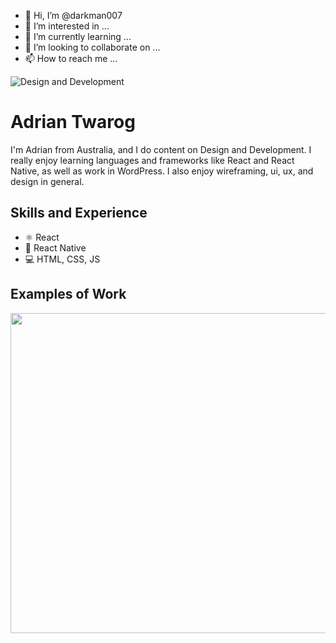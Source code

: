 - 👋 Hi, I’m @darkman007
- 👀 I’m interested in ...
- 🌱 I’m currently learning ...
- 💞️ I’m looking to collaborate on ...
- 📫 How to reach me ...

<!---
darkman007/darkman007 is a ✨ special ✨ repository because its `README.md` (this file) appears on your GitHub profile.
You can click the Preview link to take a look at your changes.
--->
![Design and Development]([https://img.freepik.com/free-vector/programming-code-icon-abstract-robot-holding-programming-code-symbol-hand-coding-background_127544-1269.jpg](https://p4.wallpaperbetter.com/wallpaper/435/542/549/javascript-google-node-js-html-microsoft-visual-studio-hd-wallpaper-preview.jpg))

# Adrian Twarog
I'm Adrian from Australia, and I do content on Design and Development. I really enjoy learning languages and frameworks like React and React Native, as well as work in WordPress. I also enjoy wireframing, ui, ux, and design in general. 

## Skills and Experience
* ⚛ React
* 📱 React Native
* 💻 HTML, CSS, JS

## Examples of Work
<img src="https://github.com/adriantwarog/adriantwarog/blob/master/covid19.gif" width="512" >
